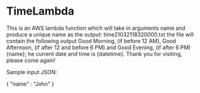 # TimeLambda

This is an AWS lambda function which will take in arguments
name
and produce a unique name as the output: time21032118320000.txt
the file will contain the following output
Good Morning, (if before 12 AM), Good Afternoon, (if after 12 and before 6 PM) and Good Evening, (if after 6 PM) {name}; he current date and time is {datetime}. Thank you for visiting, please come again! 

Sample input JSON:

{
"name" : "John"
} 

